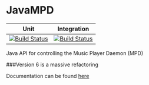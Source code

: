 JavaMPD
=======

| Unit  | Integration   |
|---|---|
|[![Build Status](http://bjj.is-a-player.com:8080/job/JavaMPDCI/badge/icon)](http://bjj.is-a-player.com:8080/job/JavaMPDCI/4/)   |[![Build Status](http://bjj.is-a-player.com:8080/job/JavaMPDIT/badge/icon)](http://bjj.is-a-player.com:8080/job/JavaMPDIT/)


Java API for controlling the Music Player Daemon (MPD)

###Version 6 is a massive refactoring

Documentation can be found [here](http://www.thejavashop.net/javampd)

